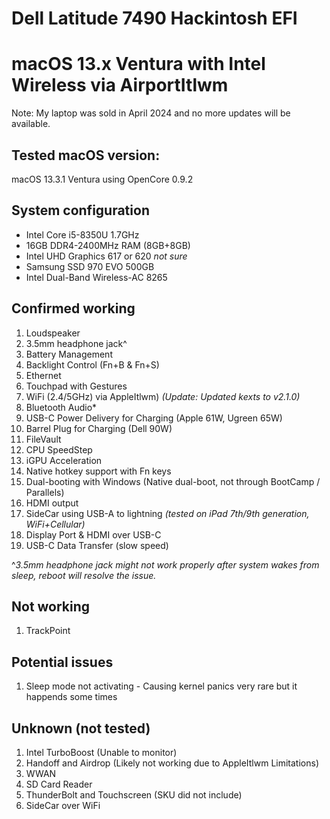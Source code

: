 # Dell Latitude 7490 Hackintosh EFI
# macOS 13.x Ventura with Intel Wireless via AirportItlwm

Note: My laptop was sold in April 2024 and no more updates will be available.

## Tested macOS version:
macOS 13.3.1 Ventura using OpenCore 0.9.2

## System configuration
- Intel Core i5-8350U 1.7GHz
- 16GB DDR4-2400MHz RAM (8GB+8GB)
- Intel UHD Graphics 617 or 620 *not sure*
- Samsung SSD 970 EVO 500GB
- Intel Dual-Band Wireless-AC 8265

## Confirmed working
1) Loudspeaker
2) 3.5mm headphone jack^
4) Battery Management
5) Backlight Control (Fn+B & Fn+S)
6) Ethernet
7) Touchpad with Gestures
8) WiFi (2.4/5GHz) via AppleItlwm) _(Update: Updated kexts to v2.1.0)_
9) Bluetooth Audio*
10) USB-C Power Delivery for Charging (Apple 61W, Ugreen 65W)
11) Barrel Plug for Charging (Dell 90W)
12) FileVault
13) CPU SpeedStep
14) iGPU Acceleration
15) Native hotkey support with Fn keys
16) Dual-booting with Windows (Native dual-boot, not through BootCamp / Parallels)
17) HDMI output
18) SideCar using USB-A to lightning _(tested on iPad 7th/9th generation, WiFi+Cellular)_
19) Display Port & HDMI over USB-C
20) USB-C Data Transfer (slow speed)

^_3.5mm headphone jack might not work properly after system wakes from sleep, reboot will resolve the issue._


## Not working
1) TrackPoint

## Potential issues
1) Sleep mode not activating - Causing kernel panics very rare but it happends some times

## Unknown (not tested)
1) Intel TurboBoost (Unable to monitor)
2) Handoff and Airdrop (Likely not working due to AppleItlwm Limitations)
3) WWAN
4) SD Card Reader
5) ThunderBolt and Touchscreen (SKU did not include)
6) SideCar over WiFi
